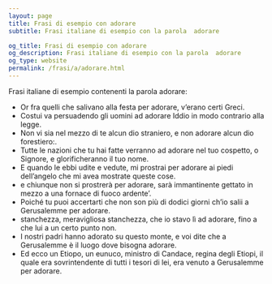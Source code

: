 ```yaml
---
layout: page
title: Frasi di esempio con adorare 
subtitle: Frasi italiane di esempio con la parola  adorare

og_title: Frasi di esempio con adorare 
og_description: Frasi italiane di esempio con la parola  adorare
og_type: website
permalink: /frasi/a/adorare.html
---
```


Frasi italiane di esempio contenenti la parola adorare:


- Or fra quelli che salivano alla festa per adorare, v’erano certi Greci.
- Costui va persuadendo gli uomini ad adorare Iddio in modo contrario alla legge.
- Non vi sia nel mezzo di te alcun dio straniero, e non adorare alcun dio forestiero:.
- Tutte le nazioni che tu hai fatte verranno ad adorare nel tuo cospetto, o Signore, e glorificheranno il tuo nome.
- E quando le ebbi udite e vedute, mi prostrai per adorare ai piedi dell’angelo che mi avea mostrate queste cose.
- e chiunque non si prostrerà per adorare, sarà immantinente gettato in mezzo a una fornace di fuoco ardente’.
- Poiché tu puoi accertarti che non son più di dodici giorni ch’io salii a Gerusalemme per adorare.
- stanchezza, meravigliosa stanchezza, che io stavo lì ad adorare, fino a che lui a un certo punto non.
- I nostri padri hanno adorato su questo monte, e voi dite che a Gerusalemme è il luogo dove bisogna adorare.
- Ed ecco un Etiopo, un eunuco, ministro di Candace, regina degli Etiopi, il quale era sovrintendente di tutti i tesori di lei, era venuto a Gerusalemme per adorare.

